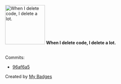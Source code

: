 <img src="https://github.com/my-badges/my-badges/blob/master/src/all-badges/mass-delete-commit/mass-delete-commit.png?raw=true" alt="When I delete code, I delete a lot." title="When I delete code, I delete a lot." width="128">
<strong>When I delete code, I delete a lot.</strong>
<br><br>

Commits:

- <a href="https://github.com/PG778/MovieTheater_LC/commit/96af6a5d626650d0b173a9986bd845368bcdab44">96af6a5</a>


Created by <a href="https://github.com/my-badges/my-badges">My Badges</a>